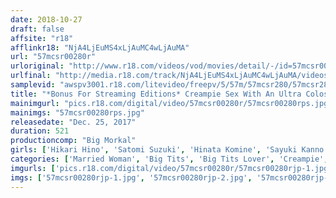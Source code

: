 ```yaml
---
date: 2018-10-27
draft: false
affsite: "r18"
afflinkr18: "NjA4LjEuMS4xLjAuMC4wLjAuMA"
url: "57mcsr00280r"
urloriginal: "http://www.r18.com/videos/vod/movies/detail/-/id=57mcsr00280r"
urlfinal: "http://media.r18.com/track/NjA4LjEuMS4xLjAuMC4wLjAuMA/videos/vod/movies/detail/-/id=57mcsr00280r"
samplevid: "awspv3001.r18.com/litevideo/freepv/5/57m/57mcsr280/57mcsr280_dmb_w.mp4"
title: "*Bonus For Streaming Editions* Creampie Sex With An Ultra Colossal Tits Housewife 8 Hour Special 28 Ladies"
mainimgurl: "pics.r18.com/digital/video/57mcsr00280r/57mcsr00280rps.jpg"
mainimgs: "57mcsr00280rps.jpg"
releasedate: "Dec. 25, 2017"
duration: 521
productioncomp: "Big Morkal"
girls: ['Hikari Hino', 'Satomi Suzuki', 'Hinata Komine', 'Sayuki Kanno', 'Ruri Saijo', 'Kyoko Maki', 'Chihiro Akino', 'Nachi Kurosawa', 'Kaede Niyama', 'Riko Honda']
categories: ['Married Woman', 'Big Tits', 'Big Tits Lover', 'Creampie', 'Over 4 Hours', 'Hi-Def']
imgurls: ['pics.r18.com/digital/video/57mcsr00280r/57mcsr00280rjp-1.jpg', 'pics.r18.com/digital/video/57mcsr00280r/57mcsr00280rjp-2.jpg', 'pics.r18.com/digital/video/57mcsr00280r/57mcsr00280rjp-3.jpg', 'pics.r18.com/digital/video/57mcsr00280r/57mcsr00280rjp-4.jpg', 'pics.r18.com/digital/video/57mcsr00280r/57mcsr00280rjp-5.jpg', 'pics.r18.com/digital/video/57mcsr00280r/57mcsr00280rjp-6.jpg', 'pics.r18.com/digital/video/57mcsr00280r/57mcsr00280rjp-7.jpg', 'pics.r18.com/digital/video/57mcsr00280r/57mcsr00280rjp-8.jpg', 'pics.r18.com/digital/video/57mcsr00280r/57mcsr00280rjp-9.jpg', 'pics.r18.com/digital/video/57mcsr00280r/57mcsr00280rjp-10.jpg', 'pics.r18.com/digital/video/57mcsr00280r/57mcsr00280rjp-11.jpg', 'pics.r18.com/digital/video/57mcsr00280r/57mcsr00280rjp-12.jpg', 'pics.r18.com/digital/video/57mcsr00280r/57mcsr00280rjp-13.jpg', 'pics.r18.com/digital/video/57mcsr00280r/57mcsr00280rjp-14.jpg', 'pics.r18.com/digital/video/57mcsr00280r/57mcsr00280rjp-15.jpg', 'pics.r18.com/digital/video/57mcsr00280r/57mcsr00280rjp-16.jpg', 'pics.r18.com/digital/video/57mcsr00280r/57mcsr00280rjp-17.jpg', 'pics.r18.com/digital/video/57mcsr00280r/57mcsr00280rjp-18.jpg', 'pics.r18.com/digital/video/57mcsr00280r/57mcsr00280rjp-19.jpg', 'pics.r18.com/digital/video/57mcsr00280r/57mcsr00280rjp-20.jpg']
imgs: ['57mcsr00280rjp-1.jpg', '57mcsr00280rjp-2.jpg', '57mcsr00280rjp-3.jpg', '57mcsr00280rjp-4.jpg', '57mcsr00280rjp-5.jpg', '57mcsr00280rjp-6.jpg', '57mcsr00280rjp-7.jpg', '57mcsr00280rjp-8.jpg', '57mcsr00280rjp-9.jpg', '57mcsr00280rjp-10.jpg', '57mcsr00280rjp-11.jpg', '57mcsr00280rjp-12.jpg', '57mcsr00280rjp-13.jpg', '57mcsr00280rjp-14.jpg', '57mcsr00280rjp-15.jpg', '57mcsr00280rjp-16.jpg', '57mcsr00280rjp-17.jpg', '57mcsr00280rjp-18.jpg', '57mcsr00280rjp-19.jpg', '57mcsr00280rjp-20.jpg']
---
```

